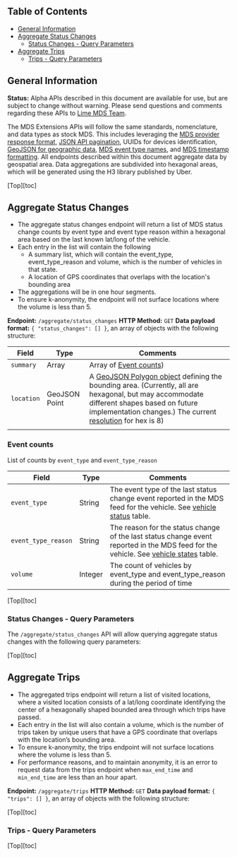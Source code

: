 

## Table of Contents

- [General Information](#general-information)
- [Aggregate Status Changes](#aggregate-status-changes)
    - [Status Changes - Query Parameters](#status-changes---query-parameters)
- [Aggregate Trips](#aggregate-trips)
    - [Trips - Query Parameters](#trips---query-parameters)

## General Information

**Status:** Alpha
APIs described in this document are available for use, but are subject to change without warning. 
Please send questions and comments regarding these APIs to [Lime MDS Team](mailto:mds-team@li.me).

The MDS Extensions APIs will follow the same standards, nomenclature, and data types as stock MDS. 
This includes leveraging the [MDS provider response format](https://github.com/CityOfLosAngeles/mobility-data-specification/tree/dev/provider#response-format), [JSON API pagination](https://jsonapi.org/format/#fetching-pagination), UUIDs for devices 
identification, [GeoJSON for geographic data](https://tools.ietf.org/html/rfc7946), [MDS event type names](https://github.com/CityOfLosAngeles/mobility-data-specification/tree/dev/provider#event-types), and [MDS timestamp formatting](https://github.com/CityOfLosAngeles/mobility-data-specification/tree/dev/provider#timestamps).
All endpoints described within this document aggregate data by geospatial area. Data aggregations are subdivided into 
hexagonal areas, which will be generated using the H3 library published by Uber. 

[Top][toc]

## Aggregate Status Changes

- The aggregate status changes endpoint will return a list of MDS status change counts by event type and event type 
reason within a hexagonal area based on the last known lat/long of the vehicle.
- Each entry in the list will contain the following
  - A summary list, which will contain the event_type, event_type_reason and volume, which is the number of vehicles 
  in that state.
  - A location of GPS coordinates that overlaps with the location's bounding area
- The aggregations will be in one hour segments.
- To ensure k-anonymity, the endpoint will not surface locations where the volume is less than 5.

**Endpoint:** `/aggregate/status_changes`
**HTTP Method:** `GET`
**Data payload format:** `{ "status_changes": [] }`, an array of objects with the following structure:

| Field  | Type | Comments  |
| -----  | ---- | --------  |
| `summary`  | Array | Array of [Event counts](#event-counts))  |
|  `location` |  GeoJSON Point | A [GeoJSON Polygon object](http://wiki.geojson.org/GeoJSON_draft_version_6#Polygon) defining the bounding area. (Currently, all are hexagonal, but may accommodate different shapes based on future implementation changes.) The current [resolution](https://uber.github.io/h3/#/documentation/core-library/resolution-table) for hex is 8) |
|   |   |   |

### Event counts

List of counts by `event_type` and `event_type_reason`

| Field  | Type | Comments  |
| -----  | ---- | --------  |
| `event_type` | String | The event type of the last status change event reported in the MDS feed for the vehicle. See [vehicle status](https://github.com/openmobilityfoundation/mobility-data-specification/blob/dev/general-information.md#vehicle-state-events) table. |
| `event_type_reason` | String | The reason for the status change of the last status change event reported in the MDS feed for the vehicle. See [vehicle states](https://github.com/openmobilityfoundation/mobility-data-specification/blob/dev/general-information.md#vehicle-state-events) table.
| `volume` | Integer | The count of vehicles by event_type and event_type_reason during the period of time |

[Top][toc]

### Status Changes - Query Parameters

The `/aggregate/status_changes` API will allow querying aggregate status changes with the following query parameters:

[Top][toc]

## Aggregate Trips

- The aggregated trips endpoint will return a list of visited locations, where a visited location consists 
of a lat/long coordinate identifying the center of a hexagonally shaped bounded area through which trips have passed.
- Each entry in the list will also contain a volume, which is the number of trips taken by unique users that have a 
GPS coordinate that overlaps with the location’s bounding area.
- To ensure k-anonymity, the trips endpoint will not surface locations where the volume is less than 5.
- For performance reasons, and to maintain anonymity, it is an error to request data from the trips endpoint 
when `max_end_time` and `min_end_time` are less than an hour apart.

**Endpoint:** `/aggregate/trips`
**HTTP Method:** `GET`
**Data payload format:** `{ "trips": [] }`, an array of objects with the following structure:

[Top][toc]

### Trips - Query Parameters

[Top][toc]